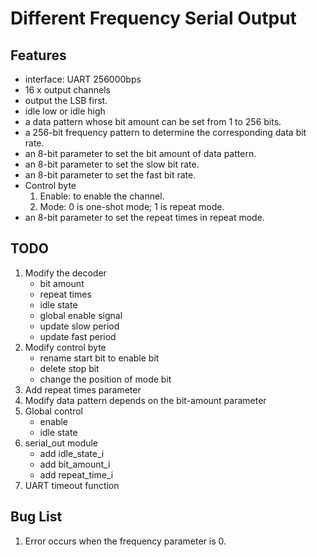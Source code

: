 # Different Frequency Serial Output

## Features

* interface: UART 256000bps
* 16 x output channels
* output the LSB first.
* idle low or idle high
* a data pattern whose bit amount can be set from 1 to 256 bits.
* a 256-bit frequency pattern to determine the corresponding data bit rate.
* an 8-bit parameter to set the bit amount of data pattern.
* an 8-bit parameter to set the slow bit rate.
* an 8-bit parameter to set the fast bit rate.
* Control byte
  1. Enable: to enable the channel.
  2. Mode: 0 is one-shot mode; 1 is repeat mode.
* an 8-bit parameter to set the repeat times in repeat mode.

## TODO

1. Modify the decoder
   * bit amount
   * repeat times
   * idle state
   * global enable signal
   * update slow period
   * update fast period
2. Modify control byte
   * rename start bit to enable bit
   * delete stop bit
   * change the position of mode bit
3. Add repeat times parameter
4. Modify data pattern depends on the bit-amount parameter
5. Global control
   * enable
   * idle state
6. serial_out module
   * add idle_state_i
   * add bit_amount_i
   * add repeat_time_i
7. UART timeout function

## Bug List

1. Error occurs when the frequency parameter is 0.
